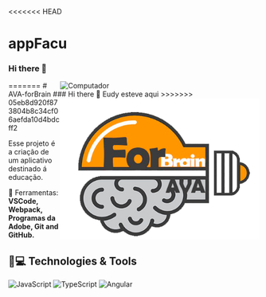 <<<<<<< HEAD
# appFacu
### Hi there 👋
<img src="https://github.com/black-droid/AVA-ForBrain/blob/main/src/assets/logo%20brain%20branco.png" min-width="400px" max-width="400px" width="400px" align="right" alt="Computador">
=======
# AVA-forBrain
### Hi there 👋 Eudy esteve aqui
<img src="src/assets/images/logo c.png" min-width="400px" max-width="400px" width="400px" align="right" alt="Computador">
>>>>>>> 05eb8d920f873804b8c34cf06aefda10d4bdcff2

<p align="left"> 
  Esse projeto é a criação de um aplicativo destinado á educação.
</p>

<p align="left">
  💼 Ferramentas: <strong>VSCode, Webpack, Programas da Adobe, Git and GitHub.</strong>
</p>





## 🚀💻 Technologies & Tools

![JavaScript](https://img.shields.io/badge/-JavaScript-yellow?style=flat-square&logo=javascript)
![TypeScript](https://img.shields.io/badge/-TypeScript-blue?style=flat-square&logo=typescript)
![Angular](https://img.shields.io/badge/-Angular-red?style=flat-square&logo=angular)


